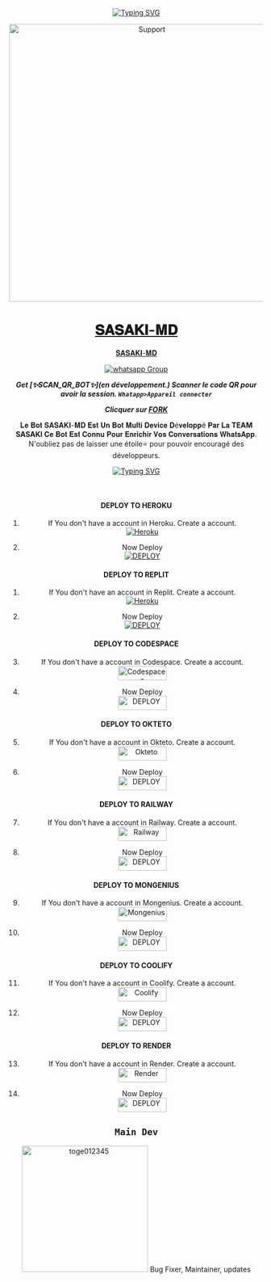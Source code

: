 <div align="center">
<a href="https://git.io/typing-svg"><img src="https://readme-typing-svg.demolab.com?font=Ribeye&size=50&pause=1000&color=F710B1&center=true&width=600&height=100&lines=🛡️TEAM SASAKI🛡️" alt="Typing SVG" /></a>
</p>
<p align="center">
  <a href="wa.me//24105114159">
    <img alt=Support height="550" src="https://telegra.ph/file/3acc05e0bca7f81ec7605.jpg"> 
    </p>
<h1 align="center"> 𝐒𝐀𝐒𝐀𝐊𝐈-𝐌𝐃
</h1>
<p align="center"> 𝐒𝐀𝐒𝐀𝐊𝐈-𝐌𝐃
<p align="center">
 <a href="wa.me//24105114159" target="_blank">
    <img alt="whatsapp Group" src="https://img.shields.io/badge/ Whatsapp Support Group -25D366?style=for-the-badge&logo=whatsapp&logoColor=white" />
 </a> 
  
***Get [✨SCAN_QR_BOT✨](en développement.) Scanner le code QR pour avoir la session. `Whatapp>Appareil connecter`***


***Clicquer sur  [FORK](https://github.com/Alp24ni/SASAKI-MD/fork)***


𝐋𝐞 𝐁𝐨𝐭 𝐒𝐀𝐒𝐀𝐊𝐈-𝐌𝐃 𝐄𝐬𝐭 𝐔𝐧 𝐁𝐨𝐭 𝐌𝐮𝐥𝐭𝐢 𝐃𝐞𝐯𝐢𝐜𝐞 𝐃é𝐯𝐞𝐥𝐨𝐩𝐩é 𝐏𝐚𝐫 𝐋𝐚 **TEAM SASAKI**
𝐂𝐞 𝐁𝐨𝐭 𝐄𝐬𝐭 𝐂𝐨𝐧𝐧𝐮 𝐏𝐨𝐮𝐫 𝐄𝐧𝐫𝐢𝐜𝐡𝐢𝐫 𝐕𝐨𝐬 𝐂𝐨𝐧𝐯𝐞𝐫𝐬𝐚𝐭𝐢𝐨𝐧𝐬 𝐖𝐡𝐚𝐭𝐬𝐀𝐩𝐩.
N'oubliez pas de laisser une étoile⭐ pour pouvoir encouragé des développeurs.

<div align="center">
<a href="https://git.io/typing-svg"><img src="https://readme-typing-svg.demolab.com?font=Denzo+Ops+One&size=50&pause=1000&color=1BBFDAFF&center=true&width=910&height=100&lines=;WhatsApp bot." alt="Typing SVG" /></a>
  </p>

<br>

#### DEPLOY TO HEROKU 

1. If You don't have a account in Heroku. Create a account.
    <br>
<a href='https://signup.heroku.com/' target="_blank"><img alt='Heroku' src='https://img.shields.io/badge/-Create-black?style=for-the-badge&logo=heroku&logoColor=white'/></a>

2. Now Deploy
    <br>
<a href='https://dashboard.heroku.com/new?button-url=https%3A%2F%2Fgithub.com%2FsAlpa24ni%2FSASAKI-MD%3Ftab%3Dreadme-ov-file&template=https%3A%2F%2Fgithub.com%2FAlp24ni%2FSASAKI-MD%3Ftab%3Dreadme-ov-file' target="_blank"><img alt='DEPLOY' src='https://img.shields.io/badge/-DEPLOY-black?style=for-the-badge&logo=heroku&logoColor=white'/></a>   

#### DEPLOY TO REPLIT

1. If You don't have an account in Replit. Create a account.
    <br>
<a href='https://replit.com/signup' target="_blank"><img alt='Heroku' src='https://img.shields.io/badge/-Create-black?style=for-the-badge&logo=replit&logoColor=Red'/></a>


2. Now Deploy
    <br>
    <a href='https://repl.it/github/Alp24ni/SASAKI-MD' target="_blank"><img alt='DEPLOY' src='https://img.shields.io/badge/-DEPLOY-black?style=for-the-badge&logo=replit&logoColor=white'/></a>



#### DEPLOY TO CODESPACE

3. If You don't have a account in Codespace. Create a account.
    <br>
<a href='https://github.com/login?return_to=https%3A%2F%2Fgithub.com%2Fcodespaces' target="_blank"><img alt='Codespaces' src='https://img.shields.io/badge/CREATE-h?color=black&style=for-the-badge&logo=visualstudiocode' width="96.35" height="28"/></a></p>

4. Now Deploy
    <br>
<a href='https://github.com/codespaces/new' target="_blank"><img alt='DEPLOY' src='https://img.shields.io/badge/DEPLOY -h?color=black&style=for-the-badge&logo=visualstudiocode' width="96.35" height="28"/></a></p>

#### DEPLOY TO OKTETO

5. If You don't have a account in Okteto. Create a account.
    <br>
<a href='https://www.okteto.com/pricing/?plan=SaaS' target="_blank"><img alt='Okteto' src='https://img.shields.io/badge/CREATE-h?color=black&style=for-the-badge&logo=opera' width="96.35" height="28"/></a></p>

6. Now Deploy
    <br>
<a href='https://cloud.okteto.com/login' target="_blank"><img alt='DEPLOY' src='https://img.shields.io/badge/DEPLOY -h?color=black&style=for-the-badge&logo=opera' width="96.35" height="28"/></a></p>

#### DEPLOY TO RAILWAY

7. If You don't have a account in Railway. Create a account.
    <br>
<a href='https://railway.app/login' target="_blank"><img alt='Railway' src='https://img.shields.io/badge/CREATE-h?color=black&style=for-the-badge&logo=railway' width="96.35" height="28"/></a></p>

8. Now Deploy
    <br>
<a href='https://railway.app/new' target="_blank"><img alt='DEPLOY' src='https://img.shields.io/badge/DEPLOY -h?color=black&style=for-the-badge&logo=railway' width="96.35" height="28"/></a></p>

#### DEPLOY TO MONGENIUS

9. If You don't have a account in Mongenius. Create a account.
    <br>
<a href='https://studio.mogenius.com/user/registration' target="_blank"><img alt='Mongenius' src='https://img.shields.io/badge/CREATE-h?color=black&style=for-the-badge&logo=genius' width="96.35" height="28"/></a></p>

10. Now Deploy
    <br>
<a href='https://railway.app/new' target="_blank"><img alt='DEPLOY' src='https://img.shields.io/badge/DEPLOY -h?color=black&style=for-the-badge&logo=genius' width="96.35" height="28"/></a></p>

#### DEPLOY TO COOLIFY

11. If You don't have a account in Coolify. Create a account.
    <br>
<a href='https://app.coolify.io/register' target="_blank"><img alt='Coolify' src='https://img.shields.io/badge/CREATE-h?color=black&style=for-the-badge&logo=C' width="96.35" height="28"/></a></p>

12. Now Deploy
    <br>
<a href='https://coolify.io/' target="_blank"><img alt='DEPLOY' src='https://img.shields.io/badge/DEPLOY -h?color=black&style=for-the-badge&logo=C' width="96.35" height="28"/></a></p>
#### DEPLOY TO RENDER

13. If You don't have a account in Render. Create a account.
    <br>
<a href='https://dashboard.render.com/register' target="_blank"><img alt='Render' src='https://img.shields.io/badge/CREATE-h?color=black&style=for-the-badge&logo=render' width="96.35" height="28"/></a></p>

14. Now Deploy
    <br>
<a href='https://dashboard.render.com' target="_blank"><img alt='DEPLOY' src='https://img.shields.io/badge/DEPLOY -h?color=black&style=for-the-badge&logo=render' width="96.35" height="28"/></a></p>

## `Main Dev` 

<a href="https://github.com/toge012345"><img src="https://github.com/toge012345.png?size=100" width="250" height="250" alt="toge012345"/></a>
Bug Fixer, Maintainer, updates

  



